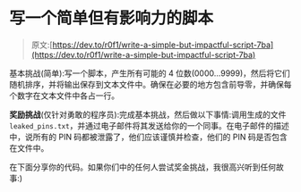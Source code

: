 # 写一个简单但有影响力的脚本

> 原文:[https://dev.to/r0f1/write-a-simple-but-impactful-script-7ba](https://dev.to/r0f1/write-a-simple-but-impactful-script-7ba)

基本挑战(简单):写一个脚本，产生所有可能的 4 位数(0000...9999)，然后将它们随机排序，并将输出保存到文本文件中。确保在必要的地方包含前导零，并确保每个数字在文本文件中各占一行。

**奖励挑战**(仅针对勇敢的程序员):完成基本挑战，然后做以下事情:调用生成的文件`leaked_pins.txt`，并通过电子邮件将其发送给你的一个同事。在电子邮件的描述中，说所有的 PIN 码都被泄露了，他们应该谨慎并检查，他们的 PIN 码是否包含在文件中。

在下面分享你的代码。如果你们中的任何人尝试奖金挑战，我很高兴听到任何故事:)